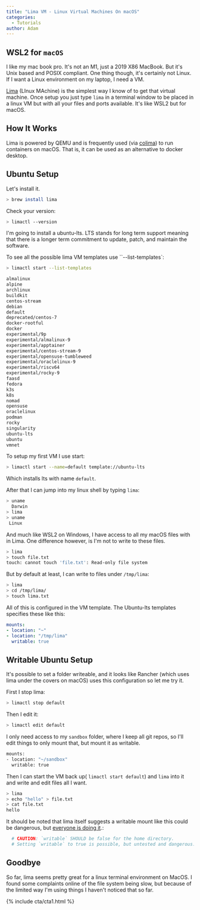 ```yaml
---
title: "Lima VM - Linux Virtual Machines On macOS"
categories:
  - Tutorials
author: Adam
---
```

## WSL2 for `macOS`

I like my mac book pro. It's not an M1, just a 2019 X86 MacBook. But it's Unix based and POSIX compliant. One thing though, it's certainly not  Linux. If I want a Linux environment on my laptop, I need a VM.

[Lima](https://github.com/lima-vm/lima) (LInux MAchine) is the simplest way I know of to get that virtual machine. Once setup you just type `lima` in a terminal window to be placed in a linux VM but with all your files and ports available. It's like WSL2 but for macOS.

## How It Works

Lima is powered by QEMU and is frequently used (via [colima](https://github.com/abiosoft/colima)) to run containers on macOS. That is, it can be used as an alternative to docker desktop.

## Ubuntu Setup

Let's install it.

~~~{.bash caption=">_"}
> brew install lima
~~~

Check your version:

~~~{.bash caption=">_"}
> limactl --version
~~~

I'm going to install a ubuntu-lts. LTS stands for long term support meaning that there is a longer term commitment to update, patch, and maintain the software.

To see all the possible lima VM templates use ``--list-templates`:

~~~{.bash caption=">_"}
> limactl start --list-templates
~~~

~~~{.bash caption=""}
almalinux
alpine
archlinux
buildkit
centos-stream
debian
default
deprecated/centos-7
docker-rootful
docker
experimental/9p
experimental/almalinux-9
experimental/apptainer
experimental/centos-stream-9
experimental/opensuse-tumbleweed
experimental/oraclelinux-9
experimental/riscv64
experimental/rocky-9
faasd
fedora
k3s
k8s
nomad
opensuse
oraclelinux
podman
rocky
singularity
ubuntu-lts
ubuntu
vmnet
~~~

To setup my first VM I use start:

~~~{.bash caption=">_"}
> limactl start --name=default template://ubuntu-lts
~~~

Which installs lts with name `default`.

After that I can jump into my linux shell by typing `lima`:

~~~{.bash caption=">_"}
> uname
  Darwin
> lima
> uname
 Linux
~~~

And much like WSL2 on Windows, I have access to all my macOS files with in Lima. One difference however, is I'm not to write to these files.

~~~{.bash caption=">_"}
> lima
> touch file.txt
touch: cannot touch 'file.txt': Read-only file system
~~~

But by default at least, I can write to files under `/tmp/lima`:

~~~{.bash caption=">_"}
> lima
> cd /tmp/lima/
> touch lima.txt
~~~

All of this is configured in the VM template. The Ubuntu-lts templates specifies these like this:

~~~{.yaml caption="Ubuntu-lts.yaml"}
mounts:
- location: "~"
- location: "/tmp/lima"
  writable: true
~~~

## Writable Ubuntu Setup

It's possible to set a folder writeable, and it looks like Rancher (which uses lima under the covers on macOS) uses this configuration so let me try it.

First I stop lima:

~~~{.bash caption=">_"}
> limactl stop default
~~~

Then I edit it:

~~~{.bash caption=">_"}
> limactl edit default
~~~

I only need access to my `sandbox` folder, where I keep all git repos, so I'll edit things to only mount that, but mount it as writable.

~~~{.bash caption="Ubuntu-lts.yaml"}
mounts:
- location: "~/sandbox"
  writable: true 
~~~

Then I can start the VM back up( `limactl start default`) and `lima` into it and write and edit files all I want.

~~~{.bash caption=">_"}
> lima
> echo "hello" > file.txt
> cat file.txt
hello
~~~

It should be noted that lima itself suggests a writable mount like this could be dangerous, but [everyone is doing it](https://github.com/lima-vm/lima/discussions/454
).:

~~~{.yaml caption="Ubuntu-lts.yaml"}
  # CAUTION: `writable` SHOULD be false for the home directory.
  # Setting `writable` to true is possible, but untested and dangerous.
~~~

## Goodbye

So far, lima seems pretty great for a linux terminal environment on MacOS. I found some complaints online of the file system being slow, but because of the limited way I'm using things I haven't noticed that so far.

{% include cta/cta1.html %}
